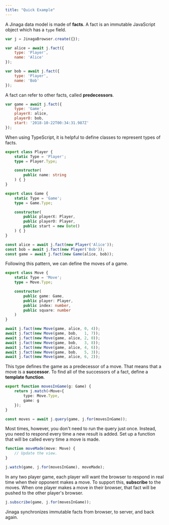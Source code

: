 ```yaml
---
title: "Quick Example"
---
```


A Jinaga data model is made of **facts**.
A fact is an immutable JavaScript object which has a `type` field.

```JavaScript
var j = JinagaBrowser.create({});

var alice = await j.fact({
    type: 'Player',
    name: 'Alice'
});

var bob = await j.fact({
    type: 'Player',
    name: 'Bob'
});
```

A fact can refer to other facts, called **predecessors**.

```JavaScript
var game = await j.fact({
    type: 'Game',
    playerX: alice,
    playerO: bob,
    start: '2018-10-22T00:34:31.987Z'
});
```

When using TypeScript, it is helpful to define classes to represent types of facts.

```TypeScript
export class Player {
    static Type = 'Player';
    type = Player.Type;

    constructor(
        public name: string
    ) { }
}

export class Game {
    static Type = 'Game';
    type = Game.Type;

    constructor(
        public playerX: Player,
        public playerO: Player,
        public start = new Date()
    ) { }
}

const alice = await j.fact(new Player('Alice'));
const bob = await j.fact(new Player('Bob'));
const game = await j.fact(new Game(alice, bob));
```

Following this pattern, we can define the moves of a game.

```TypeScript
export class Move {
    static Type = 'Move';
    type = Move.Type;

    constructor(
        public game: Game,
        public player: Player,
        public index: number,
        public square: number
    )
}

await j.fact(new Move(game, alice, 0, 4));
await j.fact(new Move(game, bob,   1, 7));
await j.fact(new Move(game, alice, 2, 0));
await j.fact(new Move(game, bob,   3, 8));
await j.fact(new Move(game, alice, 4, 6));
await j.fact(new Move(game, bob,   5, 3));
await j.fact(new Move(game, alice, 6, 2));
```

This type defines the game as a predecessor of a move.
That means that a move is a **successor**.
To find all of the successors of a fact, define a **template function**.

```TypeScript
export function movesInGame(g: Game) {
    return j.match(<Move>{
        type: Move.Type,
        game: g
    });
}

const moves = await j.query(game, j.for(movesInGame));
```

Most times, however, you don't need to run the query just once.
Instead, you need to respond every time a new result is added.
Set up a function that will be called every time a move is made.

```TypeScript
function moveMade(move: Move) {
    // Update the view.
}

j.watch(game, j.for(movesInGame), moveMade);
```

In any two player game, each player will want the browser to respond in real time when their opponent makes a move.
To support this, **subscribe** to the moves.
When one player makes a move in their browser, that fact will be pushed to the other player's browser.

```JavaScript
j.subscribe(game, j.for(movesInGame));
```

Jinaga synchronizes immutable facts from browser, to server, and back again.